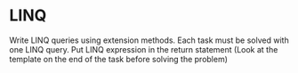 # LINQ

Write LINQ queries using extension methods. Each task must be solved with
one LINQ query. Put LINQ expression in the return statement (Look at the template on the end of the task before solving the problem)
